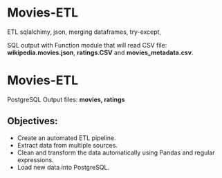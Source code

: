 # Movies-ETL
ETL sqlalchimy, json, merging dataframes, try-except, 

SQL output with Function module that will read CSV file: **wikipedia.movies.json**,  **ratings.CSV** and **movies_metadata.csv**.

# **Movies-ETL**
  PostgreSQL Output files: **movies, ratings** 
  
## **Objectives**:
- Create an automated ETL pipeline.
- Extract data from multiple sources.
- Clean and transform the data automatically using Pandas and regular expressions.
- Load new data into PostgreSQL.
